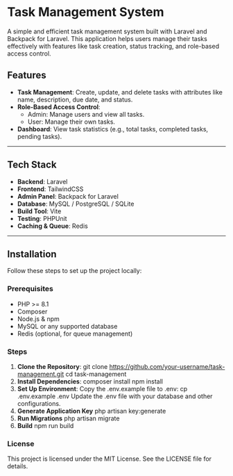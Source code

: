 # Task Management System

A simple and efficient task management system built with Laravel and Backpack for Laravel. This application helps users manage their tasks effectively with features like task creation, status tracking, and role-based access control.

## Features

- **Task Management**: Create, update, and delete tasks with attributes like name, description, due date, and status.
- **Role-Based Access Control**:
  - Admin: Manage users and view all tasks.
  - User: Manage their own tasks.
- **Dashboard**: View task statistics (e.g., total tasks, completed tasks, pending tasks).

---

## Tech Stack

- **Backend**: Laravel
- **Frontend**: TailwindCSS
- **Admin Panel**: Backpack for Laravel
- **Database**: MySQL / PostgreSQL / SQLite
- **Build Tool**: Vite
- **Testing**: PHPUnit
- **Caching & Queue**: Redis

---

## Installation

Follow these steps to set up the project locally:

### Prerequisites

- PHP >= 8.1
- Composer
- Node.js & npm
- MySQL or any supported database
- Redis (optional, for queue management)

### Steps

1. **Clone the Repository**:
    git clone https://github.com/your-username/task-management.git
    cd task-management
2. **Install Dependencies**:
    composer install
    npm install
3. **Set Up Environment**:
    Copy the .env.example file to .env:
    cp .env.example .env
    Update the .env file with your database and other configurations.
4. **Generate Application Key**
    php artisan key:generate
5. **Run Migrations**
    php artisan migrate
6. **Build**
    npm run build

### License
This project is licensed under the MIT License. See the LICENSE file for details.